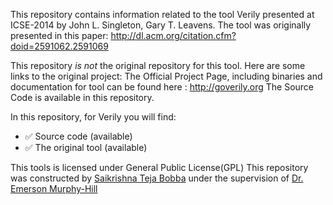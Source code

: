 This repository contains information related to the tool Verily presented at ICSE-2014 by John L. Singleton, Gary T. Leavens. The tool was originally presented in this paper: http://dl.acm.org/citation.cfm?doid=2591062.2591069

This repository _is not_ the original repository for this tool. Here are some links to the original project:
The Official Project Page, including binaries and documentation for tool can be found here : http://goverily.org
The Source Code is available in this repository.

In this repository, for Verily you will find:
* :white_check_mark: Source code (available)
* :white_check_mark: The original tool (available)

This tools is licensed under General Public License(GPL)
This repository was constructed by [Saikrishna Teja Bobba](https://github.com/saiteja09) under the supervision of [Dr. Emerson Murphy-Hill](https://github.com/CaptainEmerson)
